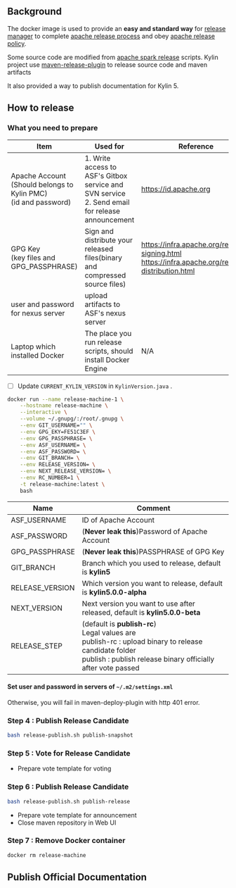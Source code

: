 ## Background

The docker image is used to provide an **easy and standard way** 
for [release manager](https://infra.apache.org/release-publishing.html#releasemanager) 
to complete [apache release process](https://www.apache.org/legal/release-policy.html) 
and obey [apache release policy](https://www.apache.org/legal/release-policy.html).

Some source code are modified from [apache spark release](https://github.com/apache/spark/tree/master/dev/create-release) scripts.
Kylin project use [maven-release-plugin](https://maven.apache.org/maven-release/maven-release-plugin/) to release source code and maven artifacts

It also provided a way to publish documentation for Kylin 5.

## How to release

### What you need to prepare

| Item                                                                    | Used for                                                                                            | Reference                                                                                             |
|-------------------------------------------------------------------------|-----------------------------------------------------------------------------------------------------|-------------------------------------------------------------------------------------------------------|
| Apache Account<br/>(Should belongs to Kylin PMC) <br> (id and password) | 1. Write access to ASF's Gitbox service and SVN service <br> 2. Send email for release announcement | https://id.apache.org                                                                                 |
| GPG Key <br> (key files and GPG_PASSPHRASE)                             | Sign and distribute your released files(binary and compressed source files)                         | https://infra.apache.org/release-signing.html <br> https://infra.apache.org/release-distribution.html |
| user and password for nexus server                                      | upload artifacts to ASF's nexus server                                                              |                                                                                                       |
| Laptop which installed Docker                                           | The place you run release scripts, should install Docker Engine                                     | N/A                                                                                                   |


-[ ] Update `CURRENT_KYLIN_VERSION` in `KylinVersion.java` .

```bash
docker run --name release-machine-1 \
    --hostname release-machine \
    --interactive \
    --volume ~/.gnupg/:/root/.gnupg \
    --env GIT_USERNAME="" \
    --env GPG_EKY=FE51C3EF \
    --env GPG_PASSPHRASE= \
    --env ASF_USERNAME= \
    --env ASF_PASSWORD= \
    --env GIT_BRANCH= \
    --env RELEASE_VERSION= \
    --env NEXT_RELEASE_VERSION= \
    --env RC_NUMBER=1 \
    -t release-machine:latest \
    bash 
```

| Name            | Comment                                                                                                                                                                          |
|-----------------|----------------------------------------------------------------------------------------------------------------------------------------------------------------------------------|
| ASF_USERNAME    | ID of Apache Account                                                                                                                                                             |
| ASF_PASSWORD    | (**Never leak this**)Password of Apache Account                                                                                                                                  |
| GPG_PASSPHRASE  | (**Never leak this**)PASSPHRASE of GPG Key                                                                                                                                       |
| GIT_BRANCH      | Branch which you used to release, default is **kylin5**                                                                                                                          |
| RELEASE_VERSION | Which version you want to release, default is **kylin5.0.0-alpha**                                                                                                               |
| NEXT_VERSION    | Next version you want to use after released, default is **kylin5.0.0-beta**                                                                                                      |
| RELEASE_STEP    | (default is **publish-rc**)<br/>Legal values are <br/> publish-rc : upload binary to release candidate folder <br> publish : publish release binary officially after vote passed |


#### Set user and password in **servers** of `~/.m2/settings.xml`

Otherwise, you will fail in maven-deploy-plugin with http 401 error.

### Step 4 : Publish Release Candidate

```bash
bash release-publish.sh publish-snapshot
```

### Step 5 : Vote for Release Candidate

- Prepare vote template for voting

### Step 6 : Publish Release Candidate

```bash
bash release-publish.sh publish-release
```

- Prepare vote template for announcement
- Close maven repository in Web UI

### Step 7 : Remove Docker container

```bash
docker rm release-machine
```

## Publish Official Documentation